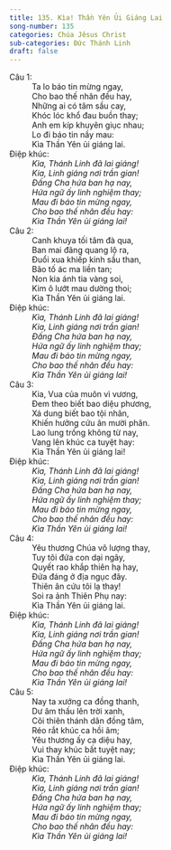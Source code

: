 ```yaml
---
title: 135. Kìa! Thần Yên Ủi Giáng Lai
song-number: 135
categories: Chúa Jêsus Christ
sub-categories: Đức Thánh Linh
draft: false
---
```

<dl><dt>Câu 1:</dt><dd data-verse="1">Ta lo báo tin mừng ngay, <br/>Cho bao thế nhân đều hay, <br/>Những ai có tâm sầu cay, <br/>Khóc lóc khổ đau buồn thay; <br/>Anh em kíp khuyên giục nhau; <br/>Lo đi báo tin nầy mau: <br/>Kìa Thần Yên ủi giáng lai. </dd><dt>Điệp khúc:</dt><dd data-chorus="1"><em>Kìa, Thánh Linh đã lai giáng! <br/>Kia, Linh giáng nơi trần gian! <br/>Đấng Cha hứa ban hạ nay, <br/>Hứa ngữ ấy linh nghiệm thay; <br/>Mau đi báo tin mừng ngay, <br/>Cho bao thế nhân đều hay: <br/>Kìa Thần Yên ủi giáng lai! </em></dd><dt>Câu 2:</dt><dd data-verse="2">Canh khuya tối tăm đà qua, <br/>Ban mai đãng quang lộ ra, <br/>Đuổi xua khiếp kinh sầu than, <br/>Bão tố ác ma liền tan; <br/>Non kia ánh tia vàng soi, <br/>Kim ô lướt mau dường thoi; <br/>Kìa Thần Yên ủi giáng lai. </dd><dt>Điệp khúc:</dt><dd data-chorus="1"><em>Kìa, Thánh Linh đã lai giáng! <br/>Kia, Linh giáng nơi trần gian! <br/>Đấng Cha hứa ban hạ nay, <br/>Hứa ngữ ấy linh nghiệm thay; <br/>Mau đi báo tin mừng ngay, <br/>Cho bao thế nhân đều hay: <br/>Kìa Thần Yên ủi giáng lai! </em></dd><dt>Câu 3:</dt><dd data-verse="3">Kia, Vua của muôn vì vương, <br/>Đem theo biết bao diệu phương, <br/>Xá dung biết bao tội nhân, <br/>Khiến hưởng cứu ân mười phân. <br/>Lao lung trống không từ nay, <br/>Vang lên khúc ca tuyệt hay: <br/>Kìa Thần Yên ủi giáng lai! </dd><dt>Điệp khúc:</dt><dd data-chorus="1"><em>Kìa, Thánh Linh đã lai giáng! <br/>Kia, Linh giáng nơi trần gian! <br/>Đấng Cha hứa ban hạ nay, <br/>Hứa ngữ ấy linh nghiệm thay; <br/>Mau đi báo tin mừng ngay, <br/>Cho bao thế nhân đều hay: <br/>Kìa Thần Yên ủi giáng lai! </em></dd><dt>Câu 4:</dt><dd data-verse="4">Yêu thương Chúa vô lượng thay, <br/>Tuy tôi đứa con dại ngây, <br/>Quyết rao khắp thiên hạ hay, <br/>Đứa đáng ở địa ngục đây. <br/>Thiên ân cứu tôi lạ thay! <br/>Soi ra ảnh Thiên Phụ nay: <br/>Kìa Thần Yên ủi giáng lai. </dd><dt>Điệp khúc:</dt><dd data-chorus="1"><em>Kìa, Thánh Linh đã lai giáng! <br/>Kia, Linh giáng nơi trần gian! <br/>Đấng Cha hứa ban hạ nay, <br/>Hứa ngữ ấy linh nghiệm thay; <br/>Mau đi báo tin mừng ngay, <br/>Cho bao thế nhân đều hay: <br/>Kìa Thần Yên ủi giáng lai! </em></dd><dt>Câu 5:</dt><dd data-verse="5">Nay ta xướng ca đồng thanh, <br/>Dư âm thấu lên trời xanh, <br/>Cõi thiên thánh dân đồng tâm, <br/>Réo rắt khúc ca hồi âm; <br/>Yêu thương ấy ca diệu hay, <br/>Vui thay khúc bất tuyệt nay; <br/>Kìa Thần Yên ủi giáng lai. </dd><dt>Điệp khúc:</dt><dd data-chorus="1"><em>Kìa, Thánh Linh đã lai giáng! <br/>Kia, Linh giáng nơi trần gian! <br/>Đấng Cha hứa ban hạ nay, <br/>Hứa ngữ ấy linh nghiệm thay; <br/>Mau đi báo tin mừng ngay, <br/>Cho bao thế nhân đều hay: <br/>Kìa Thần Yên ủi giáng lai! </em></dd></dl>